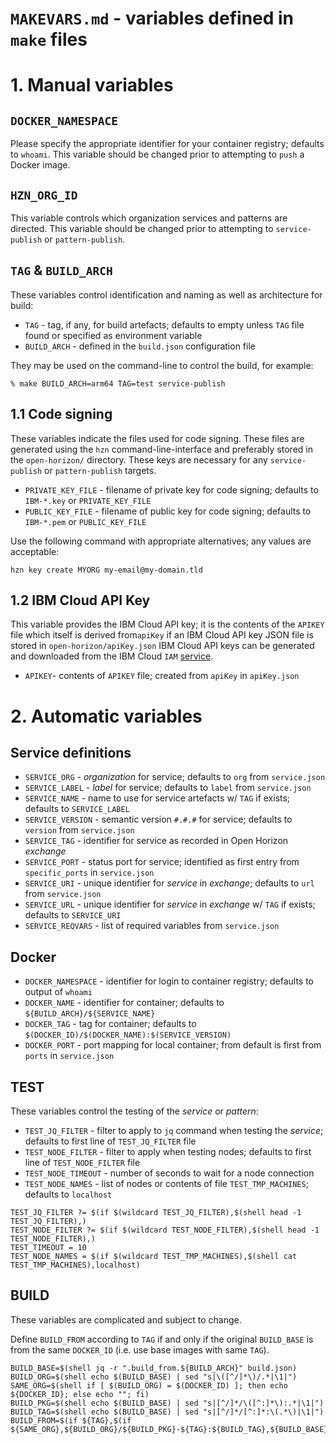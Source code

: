 # `MAKEVARS.md` - variables defined in `make` files

# 1. Manual variables

## `DOCKER_NAMESPACE`

Please specify the appropriate identifier for your container registry; defaults to `whoami`.  This variable should be changed prior to attempting to `push` a Docker image.

## `HZN_ORG_ID`

This variable controls which organization services and patterns are directed.  This variable should be changed prior to attempting to `service-publish` or `pattern-publish`.

## `TAG` & `BUILD_ARCH`

These variables control identification and naming as well as architecture for build:

+ `TAG` - tag, if any, for build artefacts; defaults to empty unless `TAG` file found or specified as environment variable
+ `BUILD_ARCH` -   defined in the `build.json` configuration file

They may be used on the command-line to control the build, for example:

```
% make BUILD_ARCH=arm64 TAG=test service-publish
```
## 1.1 Code signing

These variables indicate the files used for code signing.  These files are generated using the `hzn` command-line-interface and preferably stored in the `open-horizon/` directory.  These keys are necessary for any `service-publish` or `pattern-publish` targets.

+ `PRIVATE_KEY_FILE` - filename of private key for code signing; defaults to `IBM-*.key` or `PRIVATE_KEY_FILE`
+ `PUBLIC_KEY_FILE` - filename of public key for code signing; defaults to `IBM-*.pem` or `PUBLIC_KEY_FILE`

Use the following command with appropriate alternatives; any values are acceptable:

```
hzn key create MYORG my-email@my-domain.tld
```

## 1.2 IBM Cloud API Key

This variable provides the IBM Cloud API key; it is the contents of the `APIKEY` file which itself is derived from`apiKey` if an IBM Cloud API key JSON file is stored in `open-horizon/apiKey.json`  IBM Cloud API keys can be generated and downloaded from the IBM Cloud `IAM` [service][ibm-iam].

[ibm-iam]: http://cloud.ibm.com/iam

+ `APIKEY`- contents of `APIKEY` file; created from `apiKey` in `apiKey.json` 

# 2. Automatic variables

## Service definitions

+ `SERVICE_ORG` - _organization_ for service; defaults to `org` from `service.json`
+ `SERVICE_LABEL` - _label_ for service; defaults to `label` from `service.json`
+ `SERVICE_NAME` - name to use for service artefacts w/ `TAG` if exists; defaults to `SERVICE_LABEL`
+ `SERVICE_VERSION` - semantic version `#.#.#` for service; defaults to `version` from `service.json`
+ `SERVICE_TAG` - identifier for service as recorded in Open Horizon _exchange_
+ `SERVICE_PORT` - status port for service; identified as first entry from `specific_ports` in `service.json`
+ `SERVICE_URI` - unique identifier for _service_ in _exchange_; defaults to `url` from `service.json`
+ `SERVICE_URL` - unique identifier for _service_ in _exchange_ w/ `TAG` if exists; defaults to `SERVICE_URI`
+ `SERVICE_REQVARS` - list of required variables from `service.json`

## Docker

+ `DOCKER_NAMESPACE` - identifier for login to container registry; defaults to output of `whoami`
+ `DOCKER_NAME` - identifier for container; defaults to `${BUILD_ARCH}/${SERVICE_NAME}`
+ `DOCKER_TAG` - tag for container; defaults to `$(DOCKER_ID)/$(DOCKER_NAME):$(SERVICE_VERSION)` 
+ `DOCKER_PORT` - port mapping for local container; from default is first from `ports` in `service.json`

## TEST

These variables control the testing of the _service_ or _pattern_:

+ `TEST_JQ_FILTER` - filter to apply to `jq` command when testing the _service_; defaults to first line of `TEST_JQ_FILTER` file
+ `TEST_NODE_FILTER` - filter to apply when testing nodes; defaults to first line of `TEST_NODE_FILTER` file
+ `TEST_NODE_TIMEOUT` - number of seconds to wait for a node connection
+ `TEST_NODE_NAMES` - list of nodes or contents of file `TEST_TMP_MACHINES`; defaults to `localhost`

```
TEST_JQ_FILTER ?= $(if $(wildcard TEST_JQ_FILTER),$(shell head -1 TEST_JQ_FILTER),)
TEST_NODE_FILTER ?= $(if $(wildcard TEST_NODE_FILTER),$(shell head -1 TEST_NODE_FILTER),)
TEST_TIMEOUT = 10
TEST_NODE_NAMES = $(if $(wildcard TEST_TMP_MACHINES),$(shell cat TEST_TMP_MACHINES),localhost)
```

## BUILD

These variables are complicated and subject to change.

Define `BUILD_FROM` according to `TAG` if and only if the original `BUILD_BASE` is from the same `DOCKER_ID` (i.e. use base images with same `TAG`).

```
BUILD_BASE=$(shell jq -r ".build_from.${BUILD_ARCH}" build.json)
BUILD_ORG=$(shell echo $(BUILD_BASE) | sed "s|\([^/]*\)/.*|\1|")
SAME_ORG=$(shell if [ $(BUILD_ORG) = $(DOCKER_ID) ]; then echo ${DOCKER_ID}; else echo ""; fi)
BUILD_PKG=$(shell echo $(BUILD_BASE) | sed "s|[^/]*/\([^:]*\):.*|\1|")
BUILD_TAG=$(shell echo $(BUILD_BASE) | sed "s|[^/]*/[^:]*:\(.*\)|\1|")
BUILD_FROM=$(if ${TAG},$(if ${SAME_ORG},${BUILD_ORG}/${BUILD_PKG}-${TAG}:${BUILD_TAG},${BUILD_BASE}),${BUILD_BASE})
```
